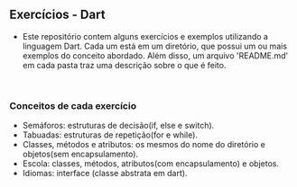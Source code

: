 ## Exercícios - Dart

- Este repositório contem alguns exercícios e exemplos utilizando a linguagem Dart. Cada um está em um diretório, que possui um ou mais exemplos do conceito abordado. Além disso, um arquivo 'README.md' em cada pasta traz uma descrição sobre o que é feito. 

<BR>

### Conceitos de cada exercício

- Semáforos: estruturas de decisão(if, else e switch).
- Tabuadas: estruturas de repetição(for e while).
- Classes, métodos e atributos: os mesmos do nome do diretório e objetos(sem encapsulamento).
- Escola: classes, métodos, atributos(com encapsulamento) e objetos.
- Idiomas: interface (classe abstrata em dart).